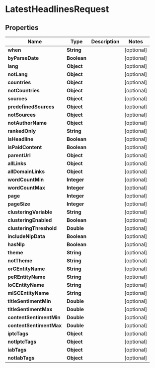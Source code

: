 

# LatestHeadlinesRequest


## Properties

| Name | Type | Description | Notes |
|------------ | ------------- | ------------- | -------------|
|**when** | **String** |  |  [optional] |
|**byParseDate** | **Boolean** |  |  [optional] |
|**lang** | **Object** |  |  [optional] |
|**notLang** | **Object** |  |  [optional] |
|**countries** | **Object** |  |  [optional] |
|**notCountries** | **Object** |  |  [optional] |
|**sources** | **Object** |  |  [optional] |
|**predefinedSources** | **Object** |  |  [optional] |
|**notSources** | **Object** |  |  [optional] |
|**notAuthorName** | **Object** |  |  [optional] |
|**rankedOnly** | **String** |  |  [optional] |
|**isHeadline** | **Boolean** |  |  [optional] |
|**isPaidContent** | **Boolean** |  |  [optional] |
|**parentUrl** | **Object** |  |  [optional] |
|**allLinks** | **Object** |  |  [optional] |
|**allDomainLinks** | **Object** |  |  [optional] |
|**wordCountMin** | **Integer** |  |  [optional] |
|**wordCountMax** | **Integer** |  |  [optional] |
|**page** | **Integer** |  |  [optional] |
|**pageSize** | **Integer** |  |  [optional] |
|**clusteringVariable** | **String** |  |  [optional] |
|**clusteringEnabled** | **Boolean** |  |  [optional] |
|**clusteringThreshold** | **Double** |  |  [optional] |
|**includeNlpData** | **Boolean** |  |  [optional] |
|**hasNlp** | **Boolean** |  |  [optional] |
|**theme** | **String** |  |  [optional] |
|**notTheme** | **String** |  |  [optional] |
|**orGEntityName** | **String** |  |  [optional] |
|**peREntityName** | **String** |  |  [optional] |
|**loCEntityName** | **String** |  |  [optional] |
|**miSCEntityName** | **String** |  |  [optional] |
|**titleSentimentMin** | **Double** |  |  [optional] |
|**titleSentimentMax** | **Double** |  |  [optional] |
|**contentSentimentMin** | **Double** |  |  [optional] |
|**contentSentimentMax** | **Double** |  |  [optional] |
|**iptcTags** | **Object** |  |  [optional] |
|**notIptcTags** | **Object** |  |  [optional] |
|**iabTags** | **Object** |  |  [optional] |
|**notIabTags** | **Object** |  |  [optional] |



